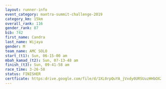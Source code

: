 ```yaml
---
layout: runner-info 
event_category: mantra-summit-challenge-2019 
category_km: 15km 
overall_rank: 116
gender_rank: 87
bib: 742
first_name: Candra
last_name: Wijaya
gender: M
team_name: AMC SOLO
start_(t1): Sun, 06-15-00 am
mbah_kamad_(t2): Sun, 07-13-48 am
finish_(t3): Sun, 09-41-58 am
race_time: 3-26-58
status: FINISHER
certficate: https:drive.google.com/file/d/1XL0rpQuYA_jVxdy0URSUuzHHbOXZ3-Ap/view?usp=sharing
---
```

